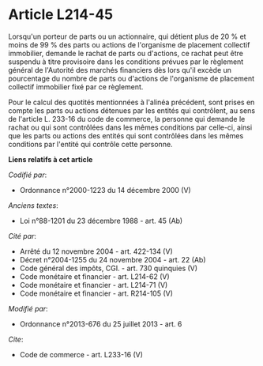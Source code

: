 # Article L214-45

Lorsqu'un porteur de parts ou un actionnaire, qui détient plus de 20 % et moins de 99 % des parts ou actions de l'organisme
de placement collectif immobilier, demande le rachat de parts ou d'actions, ce rachat peut être suspendu à titre provisoire
dans les conditions prévues par le règlement général de l'Autorité des marchés financiers dès lors qu'il excède un
pourcentage du nombre de parts ou d'actions de l'organisme de placement collectif immobilier fixé par ce règlement. 

Pour le calcul des quotités mentionnées à l'alinéa précédent, sont prises en compte les parts ou actions détenues par les
entités qui contrôlent, au sens de l'article L. 233-16 du code de commerce, la personne qui demande le rachat ou qui sont
contrôlées dans les mêmes conditions par celle-ci, ainsi que les parts ou actions des entités qui sont contrôlées dans les
mêmes conditions par l'entité qui contrôle cette personne.

**Liens relatifs à cet article**

_Codifié par_:

  - Ordonnance n°2000-1223 du 14 décembre 2000 (V)

_Anciens textes_:

  - Loi n°88-1201 du 23 décembre 1988 - art. 45 (Ab)

_Cité par_:

  - Arrêté du 12 novembre 2004 - art. 422-134 (V)
  - Décret n°2004-1255 du 24 novembre 2004 - art. 22 (Ab)
  - Code général des impôts, CGI. - art. 730 quinquies (V)
  - Code monétaire et financier - art. L214-62 (V)
  - Code monétaire et financier - art. L214-71 (V)
  - Code monétaire et financier - art. R214-105 (V)

_Modifié par_:

  - Ordonnance n°2013-676 du 25 juillet 2013 - art. 6

_Cite_:

  - Code de commerce - art. L233-16 (V)
